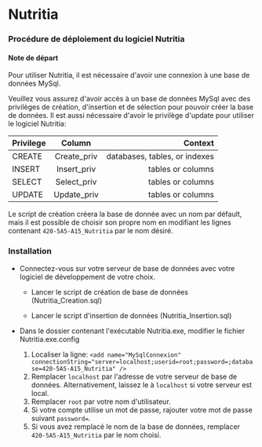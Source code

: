 # Nutritia

### Procédure de déploiement du logiciel Nutritia

#### Note de départ
Pour utiliser Nutritia, il est nécessaire d'avoir une connexion à une base de données MySql.

Veuillez vous assurez d'avoir accès à un base de données MySql avec des privilèges de création, d'insertion et de sélection pour pouvoir créer la base de données. Il est aussi nécessaire d'avoir le privilège d'update pour utiliser le logiciel Nutritia:

| Privilege     | Column        | Context                         |
| ------------- |:-------------:| -----:                          |
| CREATE        | Create_priv   | databases, tables, or indexes   |
| INSERT        | Insert_priv   |   tables or columns             |
| SELECT        | Select_priv   |    tables or columns            |
| UPDATE        | Update_priv   |    tables or columns            |
	
Le script de création créera la base de donnée avec un nom par défault, mais il est possible de choisir son propre nom en modifiant les lignes contenant `420-5A5-A15_Nutritia` par le nom désiré.

### Installation

- Connectez-vous sur votre serveur de base de données avec votre logiciel de développement de votre choix.

  - Lancer le script de création de base de données (Nutritia_Creation.sql)

  - Lancer le script d'insertion de données (Nutritia_Insertion.sql)

- Dans le dossier contenant l'exécutable Nutritia.exe, modifier le fichier Nutritia.exe.config

   1. Localiser la ligne:
`<add name="MySqlConnexion" connectionString="server=localhost;userid=root;password=;database=420-5A5-A15_Nutritia" />`
   2.  Remplacer `localhost` par l'adresse de votre serveur de base de données. Alternativement, laissez le à `localhost` si votre serveur est local.
   3.  Remplacer `root` par votre nom d'utilisateur.
   4.  Si votre compte utilise un mot de passe, rajouter votre mot de passe suivant `password=`.
   5.  Si vous avez remplacé le nom de la base de données, remplacer `420-5A5-A15_Nutritia` par le nom choisi.

